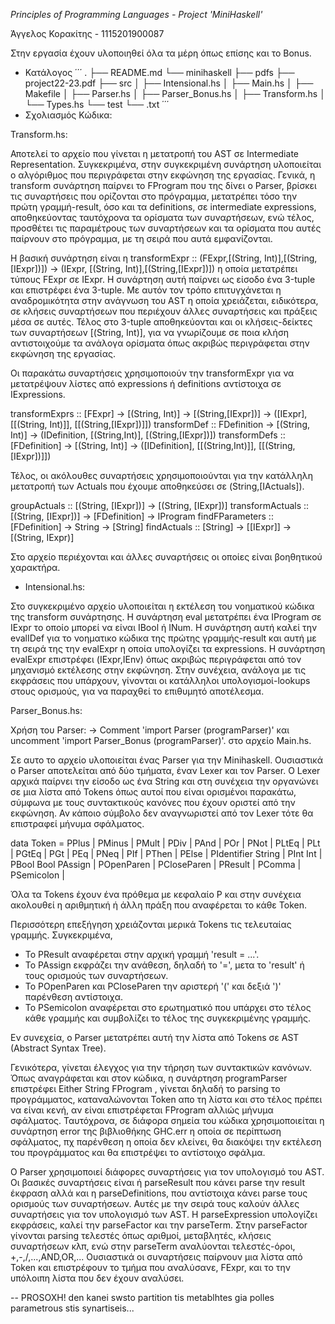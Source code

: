 *Principles of Programming Languages - Project 'MiniHaskell'*

Άγγελος Κορακίτης - 1115201900087

Στην εργασία έχουν υλοποιηθεί όλα τα μέρη όπως επίσης και το Bonus.

- Κατάλογος
  ΄΄΄
    .
    ├── README.md
    └── minihaskell
        ├── pdfs
        ├── project22-23.pdf
        ├── src
        │   ├── Intensional.hs
        │   ├── Main.hs
        │   ├── Makefile
        │   ├── Parser.hs
        │   ├── Parser_Bonus.hs
        │   ├── Transform.hs
        │   └── Types.hs
        └── test
            └── .txt
  ΄΄΄
- Σχολιασμός Κώδικα:

Transform.hs:

Αποτελεί το αρχείο που γίνεται η μετατροπή του AST σε Intermediate Representation. Συγκεκριμένα, στην συγκεκριμένη συνάρτηση υλοποιείται ο αλγόριθμος που περιγράφεται στην εκφώνηση
της εργασίας. Γενικά, η transform συνάρτηση παίρνει το FProgram που της δίνει ο Parser, βρίσκει τις συναρτήσεις που ορίζονται στο πρόγραμμα, μετατρέπει τόσο την πρώτη γραμμή-result, όσο και τα definitions, σε intermediate expressions, αποθηκεύοντας ταυτόχρονα τα ορίσματα των συναρτήσεων, ενώ τέλος, προσθέτει τις παραμέτρους των συναρτήσεων και τα ορίσματα που αυτές παίρνουν στο πρόγραμμα, με τη σειρά που αυτά εμφανίζονται. 

Η βασική συνάρτηση είναι η transformExpr :: (FExpr,[(String, Int)],[(String,[IExpr])]) -> (IExpr, [(String, Int)],[(String,[IExpr])]) η οποία μετατρέπει τύπους FExpr σε IExpr. Η συνάρτηση αυτή παίρνει ως είσοδο ένα 3-tuple και επιστρέφει ένα 3-tuple. Με αυτόν τον τρόπο επιτυγχάνεται η αναδρομικότητα στην ανάγνωση του AST η οποία χρειάζεται, ειδικότερα, σε κλήσεις συναρτήσεων που περιέχουν άλλες συναρτήσεις και πράξεις μέσα σε αυτές. Τέλος στο 3-tuple αποθηκεύονται και οι κλήσεις-δείκτες των συναρτήσεων [(String, Int)], για να γνωρίζουμε σε ποια κλήση αντιστοιχούμε τα ανάλογα ορίσματα όπως ακριβώς περιγράφεται στην εκφώνηση της εργασίας.

Οι παρακάτω συναρτήσεις χρησιμοποιούν την transformExpr για να μετατρέψουν λίστες από expressions ή definitions αντίστοιχα σε ΙΕxpressions.

transformExprs :: [FExpr] -> [(String, Int)] -> [(String,[IExpr])] -> ([IExpr], [[(String, Int)]], [[(String,[IExpr])]])
transformDef :: FDefinition -> [(String, Int)] -> (IDefinition, [(String,Int)], [(String,[IExpr])])
transformDefs :: [FDefinition] -> [(String, Int)] -> ([IDefinition], [[(String,Int)]], [[(String,[IExpr])]])

Τέλος, οι ακόλουθες συναρτήσεις χρησιμοποιούνται για την κατάλληλη μετατροπή των Actuals που έχουμε αποθηκεύσει σε (String,[IActuals]).

groupActuals :: [(String, [IExpr])] -> [(String, [IExpr])]
transformActuals :: [(String, [IExpr])] -> [FDefinition] -> IProgram
findFParameters :: [FDefinition] -> String -> [String]
findActuals :: [String] -> [[IExpr]] -> [(String, IExpr)]

Στο αρχείο περιέχονται και άλλες συναρτήσεις οι οποίες είναι βοηθητικού χαρακτήρα.


- Intensional.hs:

Στο συγκεκριμένο αρχείο υλοποιείται η εκτέλεση του νοηματικού κώδικα της transform συνάρτησης. Η συνάρτηση eval μετατρέπει ένα IProgram σε IExpr το οποίο μπορεί να είναι IBool ή INum. H συνάρτηση αυτή καλεί την evalIDef για το νοηματικο κώδικα της πρώτης γραμμής-result και αυτή με τη σειρά της την evalExpr η οποία υπολογίζει τα expressions. Η συνάρτηση evalExpr επιστρέφει (IExpr,IEnv)
όπως ακριβώς περιγράφεται από τον μηχανισμό εκτέλεσης στην εκφώνηση. Στην συνέχεια, ανάλογα με τις εκφράσεις που υπάρχουν, γίνονται οι κατάλληλοι υπολογισμοί-lookups στους ορισμούς, για να παραχθεί το επιθυμητό αποτέλεσμα.


Parser_Bonus.hs:

Χρήση του Parser:
-> Comment 'import Parser (programParser)' και uncomment 'import Parser_Bonus (programParser)'. στο αρχείο Main.hs.

Σε αυτο το αρχείο υλοποιείται ένας Parser για την Minihaskell. Ουσιαστικά ο Parser αποτελείται από δύο τμήματα, έναν Lexer και τον Parser. Ο Lexer αρχικά παίρνει την είσοδο ως ένα String και στη συνέχεια την οργανώνει σε μια λίστα από Tokens όπως αυτοί που είναι ορισμένοι παρακάτω, σύμφωνα με τους συντακτικούς κανόνες που έχουν οριστεί από την εκφώνηση. Αν κάποιο σύμβολο δεν αναγνωριστεί από τον Lexer τότε θα επιστραφεί μήνυμα σφάλματος.

data Token = 
    PPlus | PMinus | PMult | PDiv |
    PAnd | POr | PNot |
    PLtEq | PLt | PGtEq | PGt | PEq | PNeq |
    PIf | PThen | PElse | 
    PIdentifier String | PInt Int | PBool Bool
    PAssign | POpenParen | PCloseParen | PResult | PComma | PSemicolon |

Όλα τα Tokens έχουν ένα πρόθεμα με κεφαλαίο P και στην συνέχεια ακολουθεί η αριθμητική ή άλλη πράξη που αναφέρεται το κάθε Token. 

Περισσότερη επεξήγηση χρειάζονται μερικά Tokens τις τελευταίας γραμμής. Συγκεκριμένα,
- Το PResult αναφέρεται στην αρχική γραμμή 'result = ...'.
- Το PAssign εκφράζει την ανάθεση, δηλαδή το '=', μετα το 'result' ή τους ορισμούς των συναρτήσεων.
- To POpenParen και PCloseParen την αριστερή '(' και δεξιά ')' παρένθεση αντίστοιχα.
- Το PSemicolon αναφέρεται στο ερωτηματικό που υπάρχει στο τέλος κάθε γραμμής και συμβολίζει το τέλος της συγκεκριμένης γραμμής.

Εν συνεχεία, ο Parser μετατρέπει αυτή την λίστα από Tokens σε AST (Abstract Syntax Tree).

Γενικότερα, γίνεται έλεγχος για την τήρηση των συντακτικών κανόνων. Όπως αναγράφεται και στον κώδικα, η συνάρτηση programParser επιστρέφει Either String FProgram , γίνεται δηλαδή το parsing τo προγράμματος, καταναλώνονται Token απο τη λίστα και στο τέλος πρέπει να είναι κενή, αν είναι επιστρέφεται FProgram αλλιώς μήνυμα σφάλματος. Ταυτόχρονα, σε διάφορα σημεία του κώδικα χρησιμοποιείται η συνάρτηση error της βιβλιοθήκης GHC.err η οποία σε περίπτωση σφάλματος, πχ παρένθεση η οποία δεν κλείνει, θα διακόψει την εκτέλεση του προγράμματος και θα επιστρέψει το αντίστοιχο σφάλμα.

Ο Parser χρησιμοποιεί διάφορες συναρτήσεις για τον υπολογισμό του AST. Οι βασικές συναρτήσεις είναι ή parseResult που κάνει parse την result έκφραση αλλά και η parseDefinitions, που αντίστοιχα κάνει parse τους ορισμούς των συναρτήσεων. Αυτές με την σειρά τους καλούν άλλες συναρτήσεις για τον υπολογισμό των AST. Η parseExpression υπολογίζει εκφράσεις, καλεί την parseFactor και την parseTerm. Στην parseFactor γίνονται parsing τελεστές όπως αριθμοί, μεταβλητές, κλήσεις συναρτήσεων κλπ, ενώ στην parseTerm αναλύονται τελεστές-όροι, +,-,/,...,AND,OR,...
Ουσιαστικά οι συναρτήσεις παίρνουν μια λίστα από Token και επιστρέφουν το τμήμα που αναλύσανε, FExpr, και το την υπόλοιπη λίστα που δεν έχουν αναλύσει.


-- PROSOXH! den kanei swsto partition tis metablhtes gia polles parametrous stis synartiseis...

